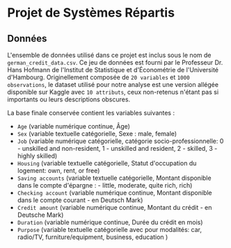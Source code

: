 # Projet de Systèmes Répartis


## Données

L'ensemble de données utilisé dans ce projet est inclus sous le nom de `german_credit_data.csv`. Ce jeu de données est fourni par le Professeur Dr. Hans Hofmann de l'Institut de Statistique et d'Économétrie de l'Université d'Hambourg. Originellement composée de `20 variables` et `1000 observations`, le dataset utilisé pour notre analyse est une version allégée disponible sur Kaggle avec `10 attributs`, ceux non-retenus n'étant pas si importants ou leurs descriptions obscures.

La base finale conservée contient les variables suivantes :

- `Age` (variable numérique continue, Âge)
- `Sex` (variable textuelle catégorielle, Sexe : male, female)
- `Job` (variable numérique catégorielle, catégorie socio-professionnelle: 0 - unskilled and non-resident, 1 - unskilled and resident, 2 - skilled, 3 - highly skilled)
- `Housing` (variable textuelle catégorielle, Statut d'occupation du logement: own, rent, or free)
- `Saving accounts` (variable textuelle catégorielle, Montant disponible dans le compte d'épargne : - little, moderate, quite rich, rich)
- `Checking account` (variable numérique continue, Montant disponible dans le compte courant - en Deutsch Mark)
- `Credit amount` (variable numérique continue, Montant du crédit - en Deutsche Mark)
- `Duration` (variable numérique continue, Durée du crédit en mois)
- `Purpose` (variable textuelle catégorielle avec pour modalités: car, radio/TV, furniture/equipment, business, education )
